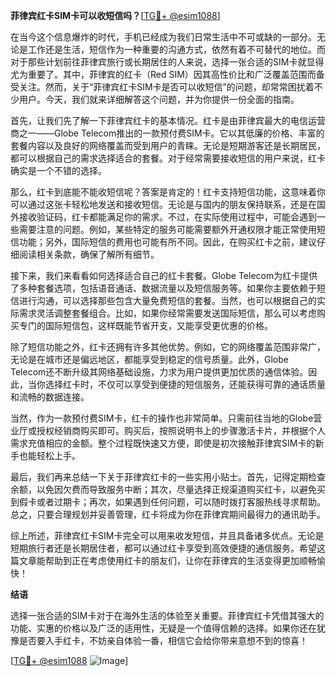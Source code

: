 **菲律宾红卡SIM卡可以收短信吗？**[[TG💪+ @esim1088](https://t.me/s/esim1088)]

在当今这个信息爆炸的时代，手机已经成为我们日常生活中不可或缺的一部分。无论是工作还是生活，短信作为一种重要的沟通方式，依然有着不可替代的地位。而对于那些计划前往菲律宾旅行或长期居住的人来说，选择一张合适的SIM卡就显得尤为重要了。其中，菲律宾的红卡（Red SIM）因其高性价比和广泛覆盖范围而备受关注。然而，关于“菲律宾红卡SIM卡是否可以收短信”的问题，却常常困扰着不少用户。今天，我们就来详细解答这个问题，并为你提供一份全面的指南。

首先，让我们先了解一下菲律宾红卡的基本情况。红卡是由菲律宾最大的电信运营商之一——Globe Telecom推出的一款预付费SIM卡。它以其低廉的价格、丰富的套餐内容以及良好的网络覆盖而受到用户的青睐。无论是短期游客还是长期居民，都可以根据自己的需求选择适合的套餐。对于经常需要接收短信的用户来说，红卡确实是一个不错的选择。

那么，红卡到底能不能收短信呢？答案是肯定的！红卡支持短信功能，这意味着你可以通过这张卡轻松地发送和接收短信。无论是与国内的朋友保持联系，还是在国外接收验证码，红卡都能满足你的需求。不过，在实际使用过程中，可能会遇到一些需要注意的问题。例如，某些特定的服务可能需要额外开通权限才能正常使用短信功能；另外，国际短信的费用也可能有所不同。因此，在购买红卡之前，建议仔细阅读相关条款，确保了解所有细节。

接下来，我们来看看如何选择适合自己的红卡套餐。Globe Telecom为红卡提供了多种套餐选项，包括语音通话、数据流量以及短信服务等。如果你主要依赖于短信进行沟通，可以选择那些包含大量免费短信的套餐。当然，也可以根据自己的实际需求灵活调整套餐组合。比如，如果你经常需要发送国际短信，那么可以考虑购买专门的国际短信包，这样既能节省开支，又能享受更优惠的价格。

除了短信功能之外，红卡还拥有许多其他优势。例如，它的网络覆盖范围非常广，无论是在城市还是偏远地区，都能享受到稳定的信号质量。此外，Globe Telecom还不断升级其网络基础设施，力求为用户提供更加优质的通信体验。因此，当你选择红卡时，不仅可以享受到便捷的短信服务，还能获得可靠的通话质量和流畅的数据连接。

当然，作为一款预付费SIM卡，红卡的操作也非常简单。只需前往当地的Globe营业厅或授权经销商购买即可。购买后，按照说明书上的步骤激活卡片，并根据个人需求充值相应的金额。整个过程既快速又方便，即使是初次接触菲律宾SIM卡的新手也能轻松上手。

最后，我们再来总结一下关于菲律宾红卡的一些实用小贴士。首先，记得定期检查余额，以免因欠费而导致服务中断；其次，尽量选择正规渠道购买红卡，以避免买到假卡或者过期卡；再次，如果遇到任何问题，可以随时拨打客服热线寻求帮助。总之，只要合理规划并妥善管理，红卡将成为你在菲律宾期间最得力的通讯助手。

综上所述，菲律宾红卡SIM卡完全可以用来收发短信，并且具备诸多优点。无论是短期旅行者还是长期居住者，都可以通过红卡享受到高效便捷的通信服务。希望这篇文章能帮助到正在考虑使用红卡的朋友们，让你在菲律宾的生活变得更加顺畅愉快！

**结语**

选择一张合适的SIM卡对于在海外生活的体验至关重要。菲律宾红卡凭借其强大的功能、实惠的价格以及广泛的适用性，无疑是一个值得信赖的选择。如果你还在犹豫是否要入手红卡，不妨亲自体验一番，相信它会给你带来意想不到的惊喜！

[[TG💪+ @esim1088](https://t.me/s/esim1088) ![Image](https://i.postimg.cc/4NQfJmqS/Snipaste-2025-05-13-00-14-12.png)]